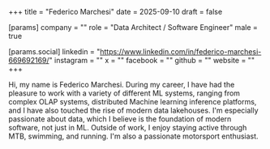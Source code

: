 +++
title = "Federico Marchesi"
date = 2025-09-10
draft = false

[params]
company = ""
role = "Data Architect / Software Engineer"
male = true

[params.social]
linkedin = "https://www.linkedin.com/in/federico-marchesi-669692169/"
instagram = ""
x = ""
facebook = ""
github = ""
website = ""
+++

Hi, my name is Federico Marchesi. During my career, I have had the pleasure to work with a variety of different ML systems, ranging from complex OLAP systems, distributed Machine learning inference platforms, and I have also touched the rise of modern data lakehouses. I'm especially passionate about data, which I believe is the foundation of modern software, not just in ML. Outside of work, I enjoy staying active through MTB, swimming, and running. I'm also a passionate motorsport enthusiast.
